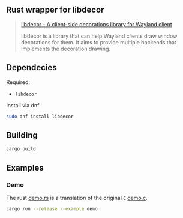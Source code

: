 ## Rust wrapper for libdecor

> [libdecor - A client-side decorations library for Wayland client](https://gitlab.gnome.org/jadahl/libdecor)
>
> libdecor is a library that can help Wayland clients draw window
> decorations for them. It aims to provide multiple backends that implements the
> decoration drawing.

## Dependecies

Required:

- `libdecor`

Install via dnf

```sh
sudo dnf install libdecor
```

## Building

```sh
cargo build
```

## Examples

### Demo

The rust [demo.rs](libdecor/examples/demo.rs) is a translation of the
original `C` [demo.c](https://gitlab.gnome.org/jadahl/libdecor/-/blob/master/demo/demo.c).

```sh
cargo run --release --example demo
```
